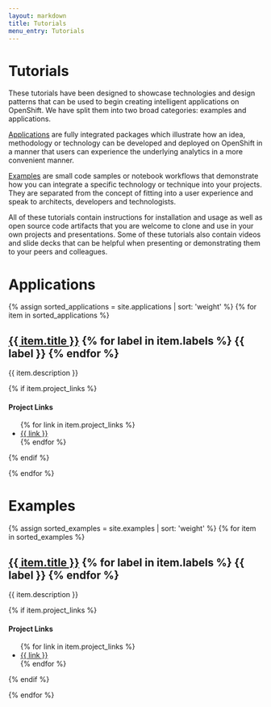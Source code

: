 ```yaml
---
layout: markdown
title: Tutorials
menu_entry: Tutorials
---
```


# Tutorials

These tutorials have been designed to showcase technologies and design
patterns that can be used to begin creating intelligent applications on
OpenShift. We have split them into two broad categories: examples and
applications.

[Applications](#applications) are fully integrated packages which illustrate
how an idea, methodology or technology can be developed and deployed on
OpenShift in a manner that users can experience the underlying analytics in
a more convenient manner.

[Examples](#examples) are small code samples or notebook workflows that
demonstrate how you can integrate a specific technology or technique into
your projects. They are separated from the concept of fitting into a user
experience and speak to architects, developers and technologists.

All of these tutorials contain instructions for installation and usage as
well as open source code artifacts that you are welcome to clone and use
in your own projects and presentations. Some of these tutorials also contain
videos and slide decks that can be helpful when presenting or demonstrating
them to your peers and colleagues.

<h1 id="applications">Applications</h1>

{% assign sorted_applications = site.applications | sort: 'weight' %}
{% for item in sorted_applications %}
<h2>
<a href="/applications/{{ item.link }}">{{ item.title }}</a>
{% for label in item.labels %}
<span class="badge">{{ label }}</span>
{% endfor %}
</h2>

<p>
{{ item.description }}
</p>

{% if item.project_links %}
#### Project Links

<ul>
{% for link in item.project_links %}
<li><a href="{{ link }}" target="blank">{{ link }}</a></li>
{% endfor %}
</ul>
{% endif %}

{% endfor %}

<h1 id="examples">Examples</h1>

{% assign sorted_examples = site.examples | sort: 'weight' %}
{% for item in sorted_examples %}
<h2>
<a href="/examples/{{ item.link }}">{{ item.title }}</a>
{% for label in item.labels %}
<span class="badge">{{ label }}</span>
{% endfor %}
</h2>

<p>
{{ item.description }}
</p>

{% if item.project_links %}
#### Project Links

<ul>
{% for link in item.project_links %}
<li><a href="{{ link }}" target="blank">{{ link }}</a></li>
{% endfor %}
</ul>
{% endif %}

{% endfor %}
